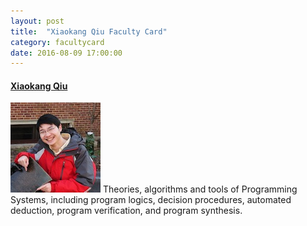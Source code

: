 ```yaml
---
layout: post
title:  "Xiaokang Qiu Faculty Card"
category: facultycard
date: 2016-08-09 17:00:00
---
```


#### [Xiaokang Qiu](http://people.csail.mit.edu/xkqiu/) ####

![Xiaokang Qiu](assets/xiaokang.jpeg)
Theories, algorithms and tools of Programming Systems, including
program logics, decision procedures, automated deduction, program
verification, and program synthesis.
